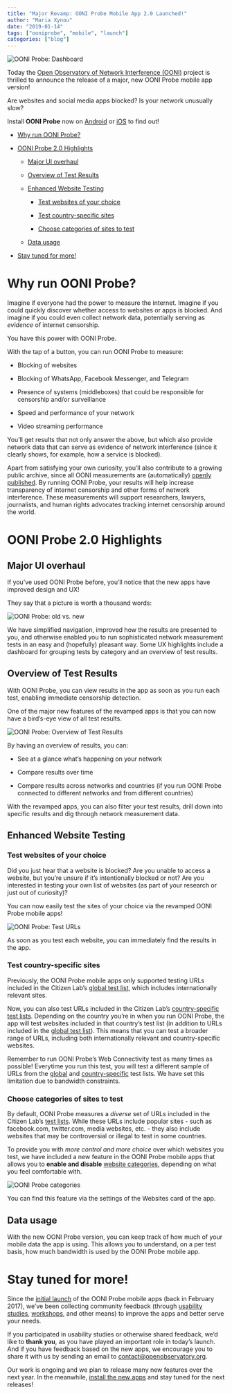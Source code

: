 ```yaml
---
title: "Major Revamp: OONI Probe Mobile App 2.0 Launched!"
author: "Maria Xynou"
date: "2019-01-14"
tags: ["ooniprobe", "mobile", "launch"]
categories: ["blog"]
---
```


![OONI Probe: Dashboard](/post/ooni-mobile-app/dashboard.png)

Today the [Open Observatory of Network Interference (OONI)](https://ooni.torproject.org/) project is thrilled to announce
the release of a major, new OONI Probe mobile app version!

Are websites and social media apps blocked? Is your network unusually
slow?

Install **OONI Probe** now on
[Android](https://play.google.com/store/apps/details?id=org.openobservatory.ooniprobe)
or [iOS](https://itunes.apple.com/us/app/id1199566366) to find
out!

* [Why run OONI Probe?](#why-run-ooni-probe)

* [OONI Probe 2.0 Highlights](#ooni-probe-20-highlights)

	* [Major UI overhaul](#major-ui-overhaul)

	* [Overview of Test Results](#overview-of-test-results)

	* [Enhanced Website Testing](#enhanced-website-testing)

		* [Test websites of your choice](#test-websites-of-your-choice)

		* [Test country-specific sites](#test-country-specific-sites)

		* [Choose categories of sites to test](#choose-categories-of-sites-to-test)

	* [Data usage](#data-usage)

* [Stay tuned for more!](#stay-tuned-for-more)

# Why run OONI Probe?

Imagine if everyone had the power to measure the internet. Imagine if
you could quickly discover whether access to websites or apps is
blocked. And imagine if you could even collect network data, potentially
serving as *evidence* of internet censorship.

You have this power with OONI Probe.

With the tap of a button, you can run OONI Probe to measure:

* Blocking of websites

* Blocking of WhatsApp, Facebook Messenger, and Telegram

* Presence of systems (middleboxes) that could be responsible for
censorship and/or surveillance

* Speed and performance of your network

* Video streaming performance

You’ll get results that not only answer the above, but which also
provide network data that can serve as evidence of network interference
(since it clearly shows, for example, how a service is blocked).

Apart from satisfying your own curiosity, you’ll also contribute to a
growing public archive, since all OONI measurements are (automatically)
[openly published](https://ooni.torproject.org/data/). By running OONI
Probe, your results will help increase transparency of internet
censorship and other forms of network interference. These measurements
will support researchers, lawyers, journalists, and human rights
advocates tracking internet censorship around the world.

# OONI Probe 2.0 Highlights

## Major UI overhaul

If you’ve used OONI Probe before, you’ll notice that the new apps have
improved design and UX!

They say that a picture is worth a thousand words:

![OONI Probe: old vs. new](/post/ooni-mobile-app/old-vs-new-app.png)

We have simplified navigation, improved how the results are presented to
you, and otherwise enabled you to run sophisticated network measurement
tests in an easy and (hopefully) pleasant way. Some UX highlights
include a dashboard for grouping tests by category and an overview of
test results.

## Overview of Test Results

With OONI Probe, you can view results in the app as soon as you run each
test, enabling immediate censorship detection.

One of the major new features of the revamped apps is that you can now
have a bird’s-eye view of all test results.

![OONI Probe: Overview of Test Results](/post/ooni-mobile-app/test-results.png)

By having an overview of results, you can:

* See at a glance what’s happening on your network

* Compare results over time

* Compare results across networks and countries (if you run OONI Probe
connected to different networks and from different countries)

With the revamped apps, you can also filter your test results, drill
down into specific results and dig through network measurement data.

## Enhanced Website Testing

### Test websites of your choice

Did you just hear that a website is blocked? Are you unable to access a
website, but you’re unsure if it’s intentionally blocked or not? Are you
interested in testing your own list of websites (as part of your
research or just out of curiosity)?

You can now easily test the sites of your choice via the revamped OONI
Probe mobile apps!

![OONI Probe: Test URLs](/post/ooni-mobile-app/test-websites.png)

As soon as you test each website, you can immediately find the results
in the app.

### Test country-specific sites

Previously, the OONI Probe mobile apps only supported testing URLs
included in the Citizen Lab’s [global test list](https://github.com/citizenlab/test-lists/blob/master/lists/global.csv),
which includes internationally relevant sites.

Now, you can also test URLs included in the Citizen Lab’s
[country-specific test lists](https://github.com/citizenlab/test-lists/tree/master/lists).
Depending on the country you’re in when you run OONI Probe, the app will
test websites included in that country’s test list (in addition to URLs
included in the [global test list](https://github.com/citizenlab/test-lists/blob/master/lists/global.csv)).
This means that you can test a broader range of URLs, including both
internationally relevant and country-specific websites.

Remember to run OONI Probe’s Web Connectivity test as many times as
possible! Everytime you run this test, you will test a different sample
of URLs from the
[global](https://github.com/citizenlab/test-lists/blob/master/lists/global.csv)
and
[country-specific](https://github.com/citizenlab/test-lists/tree/master/lists)
test lists. We have set this limitation due to bandwidth constraints.

### Choose categories of sites to test

By default, OONI Probe measures a *diverse* set of URLs included in the
Citizen Lab’s [test lists](https://github.com/citizenlab/test-lists/tree/master/lists).
While these URLs include popular sites - such as facebook.com,
twitter.com, media websites, etc. - they also include websites that may
be controversial or illegal to test in some countries.

To provide you with *more control and more choice* over which websites
you test, we have included a new feature in the OONI Probe mobile apps
that allows you to **enable and disable** [website categories](https://github.com/citizenlab/test-lists/blob/master/lists/00-LEGEND-new_category_codes.csv),
depending on what you feel comfortable with.

![OONI Probe categories](/post/ooni-mobile-app/web-categories.jpg)

You can find this feature via the settings of the Websites card of the
app.

## Data usage

With the new OONI Probe version, you can keep track of how much of your
mobile data the app is using. This allows you to understand, on a per
test basis, how much bandwidth is used by the OONI Probe mobile app.

# Stay tuned for more!

Since the [initial launch](https://ooni.torproject.org/post/ooni-mobile-app/) of the OONI
Probe mobile apps (back in February 2017), we’ve been collecting
community feedback (through [usability studies](https://ooni.torproject.org/post/ooniprobe-ux-survey-and-interviews/),
[workshops](https://ooni.torproject.org/post/ooni-in-africa-india-europe-conferences/),
and other means) to improve the apps and better serve your needs.

If you participated in usability studies or otherwise shared feedback,
we’d like to **thank you**, as you have played an important role in
today’s launch. And if you have feedback based on the new apps, we
encourage you to share it with us by sending an email to
[contact@openobservatory.org](mailto:contact@openobservatory.org).

Our work is ongoing and we plan to release many new features over the
next year. In the meanwhile, [install the new apps](https://ooni.torproject.org/install/) and stay tuned for the
next releases!

